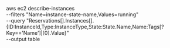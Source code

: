 aws ec2 describe-instances \
    --filters "Name=instance-state-name,Values=running" \
    --query "Reservations[].Instances[].{ID:InstanceId,Type:InstanceType,State:State.Name,Name:Tags[?Key=='Name']|[0].Value}" \
    --output table
